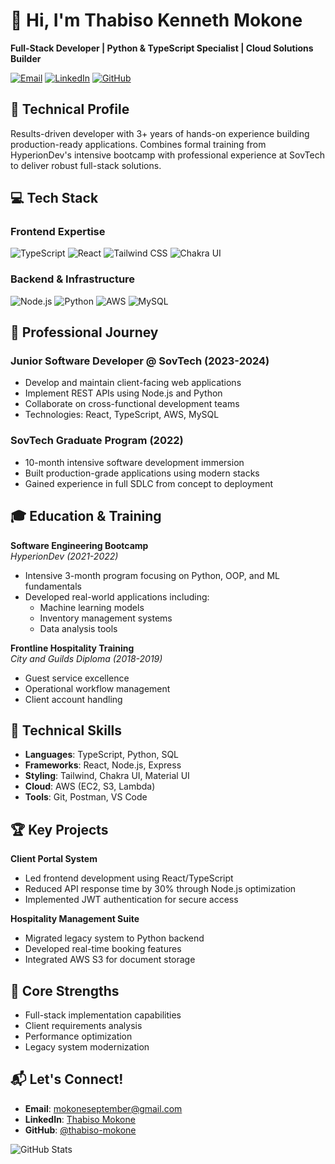 # 👋 Hi, I'm Thabiso Kenneth Mokone

**Full-Stack Developer | Python & TypeScript Specialist | Cloud Solutions Builder**

[![Email](https://img.shields.io/badge/Email-mokoneseptember%40gmail.com-red?style=flat&logo=gmail)](mailto:mokoneseptember@gmail.com)
[![LinkedIn](https://img.shields.io/badge/LinkedIn-Thabiso_Mokone-blue?style=flat&logo=linkedin)](https://www.linkedin.com/in/thabiso-mokone/)
[![GitHub](https://img.shields.io/badge/GitHub-mokone--september-black?style=flat&logo=github)](https://github.com/mokone-september)

## 🚀 Technical Profile

Results-driven developer with 3+ years of hands-on experience building production-ready applications. Combines formal training from HyperionDev's intensive bootcamp with professional experience at SovTech to deliver robust full-stack solutions.

## 💻 Tech Stack

### Frontend Expertise
![TypeScript](https://img.shields.io/badge/TypeScript-3178C6?style=for-the-badge&logo=typescript&logoColor=white)
![React](https://img.shields.io/badge/React-61DAFB?style=for-the-badge&logo=react&logoColor=black)
![Tailwind CSS](https://img.shields.io/badge/Tailwind_CSS-06B6D4?style=for-the-badge&logo=tailwind-css&logoColor=white)
![Chakra UI](https://img.shields.io/badge/Chakra_UI-319795?style=for-the-badge&logo=chakra-ui&logoColor=white)

### Backend & Infrastructure
![Node.js](https://img.shields.io/badge/Node.js-339933?style=for-the-badge&logo=node.js&logoColor=white)
![Python](https://img.shields.io/badge/Python-3776AB?style=for-the-badge&logo=python&logoColor=white)
![AWS](https://img.shields.io/badge/AWS-232F3E?style=for-the-badge&logo=amazon-aws&logoColor=white)
![MySQL](https://img.shields.io/badge/MySQL-4479A1?style=for-the-badge&logo=mysql&logoColor=white)

## 💼 Professional Journey

### Junior Software Developer @ SovTech (2023-2024)
- Develop and maintain client-facing web applications
- Implement REST APIs using Node.js and Python
- Collaborate on cross-functional development teams
- Technologies: React, TypeScript, AWS, MySQL

### SovTech Graduate Program (2022)
- 10-month intensive software development immersion
- Built production-grade applications using modern stacks
- Gained experience in full SDLC from concept to deployment

## 🎓 Education & Training
**Software Engineering Bootcamp**  
*HyperionDev (2021-2022)*  
- Intensive 3-month program focusing on Python, OOP, and ML fundamentals
- Developed real-world applications including:
  - Machine learning models
  - Inventory management systems
  - Data analysis tools

**Frontline Hospitality Training**  
*City and Guilds Diploma (2018-2019)*  
- Guest service excellence
- Operational workflow management
- Client account handling

## 🔧 Technical Skills
- **Languages**: TypeScript, Python, SQL
- **Frameworks**: React, Node.js, Express
- **Styling**: Tailwind, Chakra UI, Material UI
- **Cloud**: AWS (EC2, S3, Lambda)
- **Tools**: Git, Postman, VS Code

## 🏆 Key Projects
**Client Portal System**  
- Led frontend development using React/TypeScript
- Reduced API response time by 30% through Node.js optimization
- Implemented JWT authentication for secure access

**Hospitality Management Suite**  
- Migrated legacy system to Python backend
- Developed real-time booking features
- Integrated AWS S3 for document storage

## 📍 Core Strengths
- Full-stack implementation capabilities
- Client requirements analysis
- Performance optimization
- Legacy system modernization

## 📬 Let's Connect!
- **Email**: [mokoneseptember@gmail.com](mailto:mokoneseptember@gmail.com)
- **LinkedIn**: [Thabiso Mokone](https://www.linkedin.com/in/mokone-september/)
- **GitHub**: [@thabiso-mokone](https://github.com/mokone-september)

![GitHub Stats](https://github-readme-stats.vercel.app/api?username=mokone-september&show_icons=true&theme=radical)

<!---
mokone-september/mokone-september is a ✨ special ✨ repository because its `README.md` (this file) appears on your GitHub profile.
You can click the Preview link to take a look at your changes.
--->
